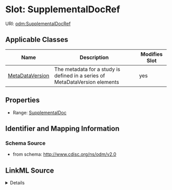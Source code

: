 # Slot: SupplementalDocRef

URI: [odm:SupplementalDocRef](http://www.cdisc.org/ns/odm/v2.0/SupplementalDocRef)



<!-- no inheritance hierarchy -->




## Applicable Classes

| Name | Description | Modifies Slot |
| --- | --- | --- |
[MetaDataVersion](MetaDataVersion.md) | The metadata for a study is defined in a series of MetaDataVersion elements |  yes  |







## Properties

* Range: [SupplementalDoc](SupplementalDoc.md)





## Identifier and Mapping Information







### Schema Source


* from schema: http://www.cdisc.org/ns/odm/v2.0




## LinkML Source

<details>
```yaml
name: SupplementalDocRef
from_schema: http://www.cdisc.org/ns/odm/v2.0
rank: 1000
identifier: false
alias: SupplementalDocRef
domain_of:
- MetaDataVersion
range: SupplementalDoc

```
</details>